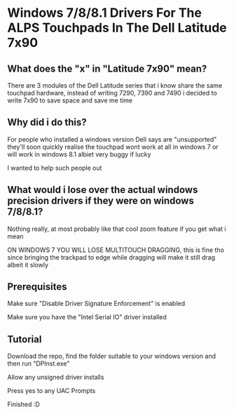 # Windows 7/8/8.1 Drivers For The ALPS Touchpads In The Dell Latitude 7x90

## What does the "x" in "Latitude 7x90" mean?

There are 3 modules of the Dell Latitude series that i know share the same touchpad hardware, instead of writing 7290, 7390 and 7490 i decided to write 7x90 to save space and save me time

## Why did i do this?

For people who installed a windows version Dell says are "unsupported" they'll soon quickly realise the touchpad wont work at all in windows 7 or will work in windows 8.1 albiet very buggy if lucky

I wanted to help such people out


## What would i lose over the actual windows precision drivers if they were on windows 7/8/8.1?

Nothing really, at most probably like that cool zoom feature if you get what i mean

ON WINDOWS 7 YOU WILL LOSE MULTITOUCH DRAGGING, this is fine tho since bringing the trackpad to edge while dragging will make it still drag albeit it slowly

## Prerequisites

Make sure "Disable Driver Signature Enforcement" is enabled

Make sure you have the "Intel Serial IO" driver installed

## Tutorial

Download the repo, find the folder suitable to your windows version and then run "DPInst.exe"

Allow any unsigned driver installs

Press yes to any UAC Prompts

Finished :D
